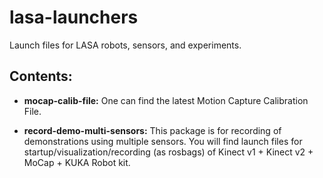 # lasa-launchers
Launch files for LASA robots, sensors, and experiments.

## Contents:

- **mocap-calib-file:** One can find the latest Motion Capture Calibration File.

- **record-demo-multi-sensors:** This package is for recording of demonstrations using multiple sensors. You will find launch files for startup/visualization/recording (as rosbags) of Kinect v1 + Kinect v2 + MoCap + KUKA Robot kit.



